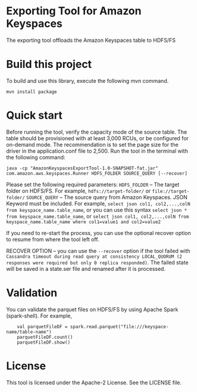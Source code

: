 # Exporting Tool for Amazon Keyspaces
The exporting tool offloads the Amazon Keyspaces table to HDFS/FS
 
# Build this project
To build and use this library, execute the following mvn command. 
```
mvn install package
```

# Quick start
Before running the tool, verify the capacity mode of the source table. The table should be provisioned with at least 3,000 RCUs, 
or be configured for on-demand mode. The recommendation is to set the page size for the driver in the application.conf file to 2,500.
Run the tool in the terminal with the following command:
 
`java -cp "AmazonKeyspacesExportTool-1.0-SNAPSHOT-fat.jar" com.amazon.aws.keyspaces.Runner HDFS_FOLDER SOURCE_QUERY [--recover]`
 
Please set the following required parameters:
`HDFS_FOLDER` – The target folder on HDFS/FS. For example, `hdfs://target-folder/` or `file://target-folder/`
`SOURCE_QUERY` – The source query from Amazon Keyspaces. JSON Keyword must be included. For example, 
`select json col1, col2,...,colN from keyspace_name.table_name`, or you can use this syntax `select json * from keyspace_name.table_name`, or 
`select json col1, col2,...,colN from keyspace_name.table_name where col1=value1 and col2=value2`
 
If you need to re-start the process, you can use the optional recover option to resume from where the tool left off.
 
RECOVER OPTION – you can use the `--recover` option if the tool failed with 
`Cassandra timeout during read query at consistency LOCAL_QUORUM (2 responses were required but only 0 replica responded)`. 
The failed state will be saved in a state.ser file and renamed after it is processed.
 
# Validation
You can validate the parquet files on HDFS/FS by using Apache Spark (spark-shell). 
For example, 
```
    val parquetFileDF = spark.read.parquet("file:///keyspace-name/table-name") 
    parquetFileDF.count() 
    parquetFileDF.show()
```
 # License
 
 This tool is licensed under the Apache-2 License. See the LICENSE file.